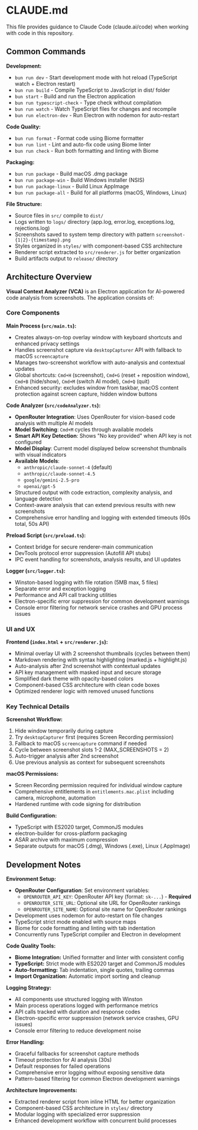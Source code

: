 # CLAUDE.md

This file provides guidance to Claude Code (claude.ai/code) when working with code in this repository.

## Common Commands

**Development:**
- `bun run dev` - Start development mode with hot reload (TypeScript watch + Electron restart)
- `bun run build` - Compile TypeScript to JavaScript in dist/ folder
- `bun start` - Build and run the Electron application
- `bun run typescript-check` - Type check without compilation
- `bun run watch` - Watch TypeScript files for changes and recompile
- `bun run electron-dev` - Run Electron with nodemon for auto-restart

**Code Quality:**
- `bun run format` - Format code using Biome formatter
- `bun run lint` - Lint and auto-fix code using Biome linter
- `bun run check` - Run both formatting and linting with Biome

**Packaging:**
- `bun run package` - Build macOS .dmg package
- `bun run package-win` - Build Windows installer (NSIS)
- `bun run package-linux` - Build Linux AppImage
- `bun run package-all` - Build for all platforms (macOS, Windows, Linux)

**File Structure:**
- Source files in `src/` compile to `dist/`
- Logs written to `logs/` directory (app.log, error.log, exceptions.log, rejections.log)
- Screenshots saved to system temp directory with pattern `screenshot-{1|2}-{timestamp}.png`
- Styles organized in `styles/` with component-based CSS architecture
- Renderer script extracted to `src/renderer.js` for better organization
- Build artifacts output to `release/` directory

## Architecture Overview

**Visual Context Analyzer (VCA)** is an Electron application for AI-powered code analysis from screenshots. The application consists of:

### Core Components

**Main Process (`src/main.ts`):**
- Creates always-on-top overlay window with keyboard shortcuts and enhanced privacy settings
- Handles screenshot capture via `desktopCapturer` API with fallback to macOS `screencapture`
- Manages two-screenshot workflow with auto-analysis and contextual updates
- Global shortcuts: `Cmd+H` (screenshot), `Cmd+G` (reset + reposition window), `Cmd+B` (hide/show), `Cmd+M` (switch AI model), `Cmd+Q` (quit)
- Enhanced security: excludes window from taskbar, macOS content protection against screen capture, hidden window buttons

**Code Analyzer (`src/codeAnalyzer.ts`):**
- **OpenRouter Integration**: Uses OpenRouter for vision-based code analysis with multiple AI models
- **Model Switching**: `Cmd+M` cycles through available models
- **Smart API Key Detection**: Shows "No key provided" when API key is not configured
- **Model Display**: Current model displayed below screenshot thumbnails with visual indicators
- **Available Models**:
  - `anthropic/claude-sonnet-4` (default)
  - `anthropic/claude-sonnet-4.5`
  - `google/gemini-2.5-pro`
  - `openai/gpt-5`
- Structured output with code extraction, complexity analysis, and language detection
- Context-aware analysis that can extend previous results with new screenshots
- Comprehensive error handling and logging with extended timeouts (60s total, 50s API)

**Preload Script (`src/preload.ts`):**
- Context bridge for secure renderer-main communication
- DevTools protocol error suppression (Autofill API stubs)
- IPC event handling for screenshots, analysis results, and UI updates

**Logger (`src/logger.ts`):**
- Winston-based logging with file rotation (5MB max, 5 files)
- Separate error and exception logging
- Performance and API call tracking utilities
- Electron-specific error suppression for common development warnings
- Console error filtering for network service crashes and GPU process issues

### UI and UX

**Frontend (`index.html` + `src/renderer.js`):**
- Minimal overlay UI with 2 screenshot thumbnails (cycles between them)
- Markdown rendering with syntax highlighting (marked.js + highlight.js)
- Auto-analysis after 2nd screenshot with contextual updates
- API key management with masked input and secure storage
- Simplified dark theme with opacity-based colors
- Component-based CSS architecture with clean code boxes
- Optimized renderer logic with removed unused functions

### Key Technical Details

**Screenshot Workflow:**
1. Hide window temporarily during capture
2. Try `desktopCapturer` first (requires Screen Recording permission)  
3. Fallback to macOS `screencapture` command if needed
4. Cycle between screenshot slots 1-2 (MAX_SCREENSHOTS = 2)
5. Auto-trigger analysis after 2nd screenshot
6. Use previous analysis as context for subsequent screenshots

**macOS Permissions:**
- Screen Recording permission required for individual window capture
- Comprehensive entitlements in `entitlements.mac.plist` including camera, microphone, automation
- Hardened runtime with code signing for distribution

**Build Configuration:**
- TypeScript with ES2020 target, CommonJS modules
- electron-builder for cross-platform packaging
- ASAR archive with maximum compression
- Separate outputs for macOS (.dmg), Windows (.exe), Linux (.AppImage)

## Development Notes

**Environment Setup:**
- **OpenRouter Configuration**: Set environment variables:
  - `OPENROUTER_API_KEY`: OpenRouter API key (format: `sk-...`) - **Required**
  - `OPENROUTER_SITE_URL`: Optional site URL for OpenRouter rankings
  - `OPENROUTER_SITE_NAME`: Optional site name for OpenRouter rankings
- Development uses nodemon for auto-restart on file changes
- TypeScript strict mode enabled with source maps
- Biome for code formatting and linting with tab indentation
- Concurrently runs TypeScript compiler and Electron in development

**Code Quality Tools:**
- **Biome Integration:** Unified formatter and linter with consistent config
- **TypeScript:** Strict mode with ES2020 target and CommonJS modules
- **Auto-formatting:** Tab indentation, single quotes, trailing commas
- **Import Organization:** Automatic import sorting and cleanup

**Logging Strategy:**
- All components use structured logging with Winston
- Main process operations logged with performance metrics
- API calls tracked with duration and response codes
- Electron-specific error suppression (network service crashes, GPU issues)
- Console error filtering to reduce development noise

**Error Handling:**
- Graceful fallbacks for screenshot capture methods  
- Timeout protection for AI analysis (30s)
- Default responses for failed operations
- Comprehensive error logging without exposing sensitive data
- Pattern-based filtering for common Electron development warnings

**Architecture Improvements:**
- Extracted renderer script from inline HTML for better organization
- Component-based CSS architecture in `styles/` directory
- Modular logging with specialized error suppression
- Enhanced development workflow with concurrent build processes